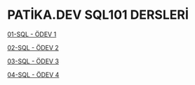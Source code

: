 # PATİKA.DEV SQL101 DERSLERİ

[01-SQL - ÖDEV 1](https://github.com/kemakinka/sql101/blob/main/001-Sql101-Odev1.md)

[02-SQL - ÖDEV 2](https://github.com/kemakinka/sql101/blob/main/001-Sql101-Odev2.md)

[03-SQL - ÖDEV 3](https://github.com/kemakinka/sql101/blob/main/003-SQL-ODEV3.md)

[04-SQL - ÖDEV 4](https://github.com/kemakinka/sql101/blob/main/004-SQL-Odev4.md)
